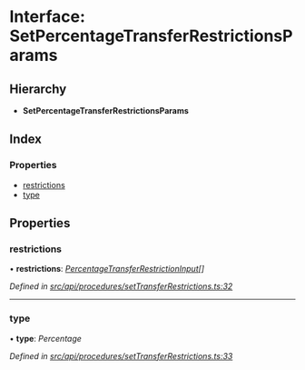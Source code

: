 # Interface: SetPercentageTransferRestrictionsParams

## Hierarchy

* **SetPercentageTransferRestrictionsParams**

## Index

### Properties

* [restrictions](setpercentagetransferrestrictionsparams.md#restrictions)
* [type](setpercentagetransferrestrictionsparams.md#type)

## Properties

###  restrictions

• **restrictions**: *[PercentageTransferRestrictionInput](percentagetransferrestrictioninput.md)[]*

*Defined in [src/api/procedures/setTransferRestrictions.ts:32](https://github.com/PolymathNetwork/polymesh-sdk/blob/c77f6a3e/src/api/procedures/setTransferRestrictions.ts#L32)*

___

###  type

• **type**: *Percentage*

*Defined in [src/api/procedures/setTransferRestrictions.ts:33](https://github.com/PolymathNetwork/polymesh-sdk/blob/c77f6a3e/src/api/procedures/setTransferRestrictions.ts#L33)*
